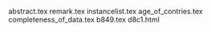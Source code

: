 abstract.tex
remark.tex
instancelist.tex
age_of_contries.tex
completeness_of_data.tex
b849.tex
d8c1.html